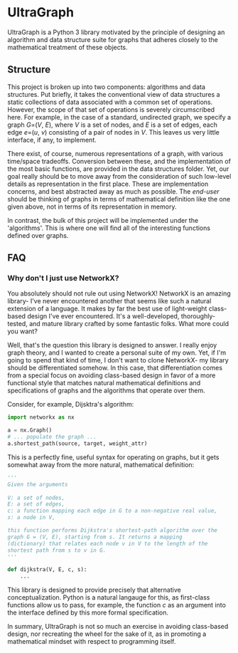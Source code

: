 # UltraGraph 

UltraGraph is a Python 3 library motivated by the principle of designing
an algorithm and data structure suite for graphs that adheres closely to
the mathematical treatment of these objects. 

## Structure

This project is broken up into two components: algorithms and data structures.
Put briefly, it takes the conventional view of data structures a static
collections of data associated with a common set of operations. However, the
scope of that set of operations is severely circumscribed here. For example, in
the case of a standard, undirected graph, we specify a graph *G*=(*V*, *E*),
where *V* is a set of nodes, and *E* is a set of edges, each edge *e*=(*u*,
*v*) consisting of a pair of nodes in *V*. This leaves us very little
interface, if any, to implement.

There exist, of course, numerous representations of a graph, with various
time/space tradeoffs. Conversion between these, and the implementation of the
most basic functions, are provided in the data structures folder. Yet, our goal
really should be to move away from the consideration of such low-level details
as representation in the first place. These are implementation concerns, and
best abstracted away as much as possible. The *end-user* should be thinking of
graphs in terms of mathematical definition like the one given above, not in
terms of its representation in memory.

In contrast, the bulk of this project will be implemented under the
'algorithms'. This is where one will find all of the interesting functions
defined over graphs.

## FAQ

### Why don't I just use NetworkX?
You absolutely should not rule out using NetworkX! NetworkX is an amazing
library- I've never encountered another that seems like such a natural
extension of a language. It makes by far the best use of light-weight
class-based design I've ever encountered. It's a well-developed,
thoroughly-tested, and mature library crafted by some fantastic folks. What
more could you want?

Well, that's the question this library is designed to answer. I really enjoy
graph theory, and I wanted to create a personal suite of my own. Yet, if I'm
going to spend that kind of time, I don't want to clone NetworkX- my library
should be differentiated somehow. In this case, that differentiation comes from
a special focus on avoiding class-based design in favor of a more functional
style that matches natural mathematical definitions and specifications of
graphs and the algorithms that operate over them.

Consider, for example, Dijsktra's algorithm:

```python
import networkx as nx

a = nx.Graph()
# ... populate the graph ...
a.shortest_path(source, target, weight_attr)
```

This is a perfectly fine, useful syntax for operating on graphs, but it
gets somewhat away from the more natural, mathematical definition:

```python
'''
Given the arguments
    
V: a set of nodes,
E: a set of edges,
c: a function mapping each edge in G to a non-negative real value,
s: a node in V,

this function performs Dijkstra's shortest-path algorithm over the
graph G = (V, E), starting from s. It returns a mapping
(dictionary) that relates each node v in V to the length of the
shortest path from s to v in G.
'''

def dijkstra(V, E, c, s):
    ...
```

This library is designed to provide precisely that alternative
conceptualization. Python is a natural langauge for this, as first-class
functions allow us to pass, for example, the function *c* as an argument into
the interface defined by this more formal specification.

In summary, UltraGraph is not so much an exercise in avoiding class-based
design, nor recreating the wheel for the sake of it, as in promoting a
mathematical mindset with respect to programming itself.
